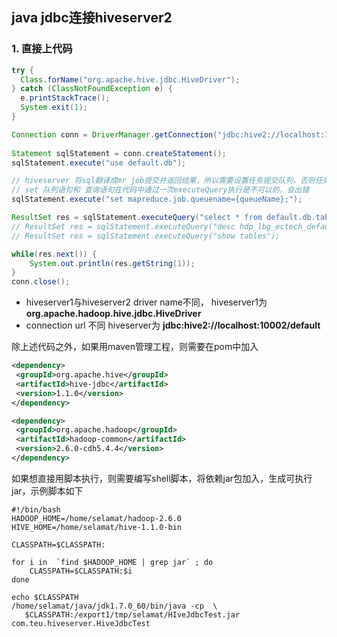 ## java jdbc连接hiveserver2

### 1. 直接上代码

```java
try {
  Class.forName("org.apache.hive.jdbc.HiveDriver");
} catch (ClassNotFoundException e) {
  e.printStackTrace();
  System.exit(1);
}

Connection conn = DriverManager.getConnection("jdbc:hive2://localhost:10000/default", "selamat", "");
 
Statement sqlStatement = conn.createStatement();
sqlStatement.execute("use default.db");

// hiveserver 将sql翻译成mr job提交并返回结果，所以需要设置任务提交队列，否则任务将被hang住，无法返回结果
// set 队列语句和 查询语句在代码中通过一次executeQuery执行是不可以的，会出错
sqlStatement.execute("set mapreduce.job.queuename={queueName};");

ResultSet res = sqlStatement.executeQuery("select * from default.db.tableName limit 1");
// ResultSet res = sqlStatement.executeQuery("desc hdp_lbg_ectech_defaultdb.ctr_eachquest_nature");
// ResultSet res = sqlStatement.executeQuery("show tables");

while(res.next()) {
	System.out.println(res.getString(1));
}
conn.close();
```

* hiveserver1与hiveserver2 driver name不同， hiveserver1为 **org.apache.hadoop.hive.jdbc.HiveDriver**
* connection url 不同 hiveserver为 **jdbc:hive2://localhost:10002/default**

除上述代码之外，如果用maven管理工程，则需要在pom中加入

```xml
<dependency>
 <groupId>org.apache.hive</groupId>
 <artifactId>hive-jdbc</artifactId>
 <version>1.1.0</version>
</dependency>

<dependency>
 <groupId>org.apache.hadoop</groupId>
 <artifactId>hadoop-common</artifactId>
 <version>2.6.0-cdh5.4.4</version>
</dependency>
```

如果想直接用脚本执行，则需要编写shell脚本，将依赖jar包加入，生成可执行jar，示例脚本如下

```shell
#!/bin/bash
HADOOP_HOME=/home/selamat/hadoop-2.6.0
HIVE_HOME=/home/selamat/hive-1.1.0-bin

CLASSPATH=$CLASSPATH:

for i in  `find $HADOOP_HOME | grep jar` ; do
    CLASSPATH=$CLASSPATH:$i
done

echo $CLASSPATH
/home/selamat/java/jdk1.7.0_60/bin/java -cp  \
   $CLASSPATH:/export1/tmp/selamat/HIveJdbcTest.jar  com.teu.hiveserver.HiveJdbcTest
```



